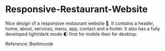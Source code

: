 # Responsive-Restaurant-Website

Nice design of a responsive restaurant website 🥗. It contains a header, home, about, services, menu, app, contact and a footer. It also has a fully developed light/dark mode 🌓 first for mobile then for desktop.

Reference: Bedimcode